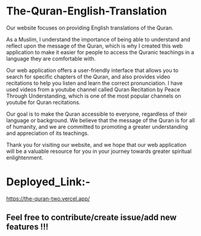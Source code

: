 # The-Quran-English-Translation

Our website focuses on providing English translations of the Quran.

As a Muslim, I understand the importance of being able to understand and reflect upon the message of the Quran, which is why I created this web application to make it easier for people to access the Quranic teachings in a language they are comfortable with.

Our web application offers a user-friendly interface that allows you to search for specific chapters of the Quran, and also provides video recitations to help you listen and learn the correct pronunciation. I have used videos from a youtube channel called Quran Recitation by Peace Through Understanding, which is one of the most popular channels on youtube for Quran recitations.

Our goal is to make the Quran accessible to everyone, regardless of their language or background. We believe that the message of the Quran is for all of humanity, and we are committed to promoting a greater understanding and appreciation of its teachings.

Thank you for visiting our website, and we hope that our web application will be a valuable resource for you in your journey towards greater spiritual enlightenment.

# Deployed_Link:-
 https://the-quran-two.vercel.app/
 
 ## Feel free to contribute/create issue/add new features !!!
